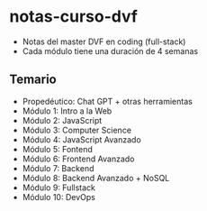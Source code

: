 # notas-curso-dvf
- Notas del master DVF en coding (full-stack) 
- Cada módulo tiene una duración de 4 semanas

## Temario
- Propedéutico: Chat GPT + otras herramientas
- Módulo 1: Intro a la Web
- Módulo 2: JavaScript
- Módulo 3: Computer Science
- Módulo 4: JavaScript Avanzado
- Módulo 5: Fontend
- Módulo 6: Frontend Avanzado
- Módulo 7: Backend
- Módulo 8: Backend Avanzado + NoSQL
- Módulo 9: Fullstack
- Módulo 10: DevOps
